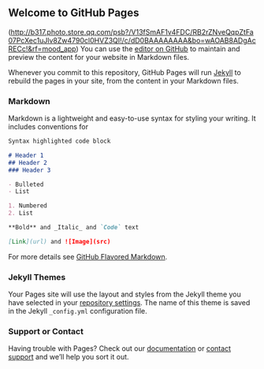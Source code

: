 ## Welcome to GitHub Pages
(http://b317.photo.store.qq.com/psb?/V13fSmAF1v4FDC/RB2rZNveQqpZtFa07PcXec1uJlv8Zw4790cl0HVZ3QI!/c/dD0BAAAAAAAA&bo=wAOAB8ADgAcRECc!&rf=mood_app)
You can use the [editor on GitHub](https://github.com/lovezyh/love.github.io/edit/master/README.md) to maintain and preview the content for your website in Markdown files.

Whenever you commit to this repository, GitHub Pages will run [Jekyll](https://jekyllrb.com/) to rebuild the pages in your site, from the content in your Markdown files.

### Markdown

Markdown is a lightweight and easy-to-use syntax for styling your writing. It includes conventions for

```markdown
Syntax highlighted code block

# Header 1
## Header 2
### Header 3

- Bulleted
- List

1. Numbered
2. List

**Bold** and _Italic_ and `Code` text

[Link](url) and ![Image](src)
```

For more details see [GitHub Flavored Markdown](https://guides.github.com/features/mastering-markdown/).

### Jekyll Themes

Your Pages site will use the layout and styles from the Jekyll theme you have selected in your [repository settings](https://github.com/lovezyh/love.github.io/settings). The name of this theme is saved in the Jekyll `_config.yml` configuration file.

### Support or Contact

Having trouble with Pages? Check out our [documentation](https://help.github.com/categories/github-pages-basics/) or [contact support](https://github.com/contact) and we’ll help you sort it out.
